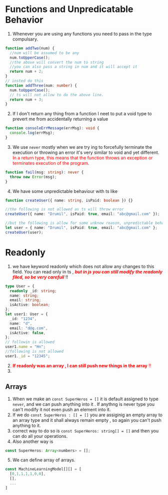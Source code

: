 # Functions and Unpredicatable Behavior

1. Whenever you are using any functions you need to pass in the type compulsary.

```ts
function addTwo(num) {
  //num will be assumed to be any
  num.toUpperCase();
  //the above will convert the num to string
  //you can also pass a string in num and it will accept it
  return num + 2;
}
// insted do this
function addThree(num: number) {
  num.toUpperCase();
  // ts will not allow to do the above line.
  return num + 3;
}
```

2. If I don't return any thing from a function I neet to put a void type to prevert me from accidentally returning a value

```ts
function consoleErrMessage(errMsg): void {
  console.log(errMsg);
}
```

3. We use `never` mostly when we are try ing to forcefully terminate the execution or throwing an error it's very similar to void and yet different.<span style="color:red"> In a return type, this means that the function throws an exception or terminates execution of the program</span>.

```ts
function fail(msg: string): never {
  throw new Error(msg);
}
```

4. We have some unpredictable behaviour with ts like

```ts
function createUser({ name: string, isPaid: boolean }) {}

//the following is not allowed as ts will throw error
createUser({ name: "Drumil", isPaid: true, email: "abc@gmail.com" });

//but the following is allow for some unknow reason, unpredictable behavour of ts starts
let user = { name: "Drumil", isPaid: true, email: "abc@gmail.com" };
createUser(user);
```

# Readonly

1. we have keyword readonly which does not allow any changes to this field. You can read only in ts ,<span style="color:red"> **_but in js you can still modify the readonly filed, so be very carefull_**</span> !!

```ts
type User = {
  readonly _id: string;
  name: string;
  email: string;
  isActive: boolean;
};
let user1: User = {
  _id: "1234",
  name: "d",
  email: "d@g.com",
  isActive: false,
};
// followin is allowed
user1.name = "Hn";
//following is not allowed
user1._id = "12345";
```

2. <span style="color:red">**If readonly was an array , I can still push new things in the array** !!</span>
3.

## Arrays

1. When we make an `const SuperHeros = []` it is default assigned to type `never`, and we can push anything into it . If anythng is never type you can't modify it not even push an element into it.
2. If we do `const SuperHeros : [] = []` you are assiginig an empty array to an array type and it shall always remain empty , so again you can't push anything to it.
3. correct way to do so is `const SuperHeros: string[] = []` and then you can do all your operations.
4. Also another way is

```ts
const SuperHeros: Array<numbers> = [];
```

5. We can define array of arrays.

```ts
const MachineLearningModel[][] = [
  [0,1,1,1,1,0,0],
  [],
  ...
]
```
